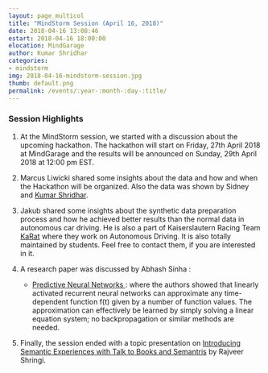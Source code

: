 ```yaml
---
layout: page_multicol
title: "MindStorm Session (April 16, 2018)"
date: 2018-04-16 13:08:46
estart: 2018-04-16 18:00:00
elocation: MindGarage
author: Kumar Shridhar
categories:
- mindstorm
img: 2018-04-16-mindstorm-session.jpg
thumb: default.png
permalink: /events/:year-:month-:day-:title/
---
```


### **Session Highlights**

1. At the MindStorm session, we started with a discussion about the upcoming hackathon. The hackathon will start on Friday, 27th April 2018 at MindGarage and the results will be announced on Sunday, 29th April 2018 at 12:00 pm EST.

2. Marcus Liwicki shared some insights about the data and how and when the Hackathon will be organized. Also the data was shown by Sidney and <a href="https://kumar-shridhar.github.io/" target="_blank">Kumar Shridhar</a>.

3. Jakub shared some insights about the synthetic data preparation process and how he achieved better results than the normal data in autonomous car driving. He is also a part of Kaiserslautern Racing Team <a href="http://karatracing.de/" target="_blank">KaRat</a> where they work on Autonomous Driving. It is also totally maintained by students. Feel free to contact them, if you are interested in it.

4. A research paper was discussed by Abhash Sinha :

	- <a href="https://arxiv.org/abs/1802.03308" target="_blank">Predictive Neural Networks </a> : where the authors showed that linearly activated recurrent neural networks can approximate any time-dependent function f(t) given by a number of function values. The approximation can effectively be learned by simply solving a linear equation system; no backpropagation or similar methods are needed.

5. Finally, the session ended with a topic presentation on <a href="https://research.googleblog.com/2018/04/introducing-semantic-experiences-with.html" target="_blank">Introducing Semantic Experiences with Talk to Books and Semantris</a> by Rajveer Shringi.



